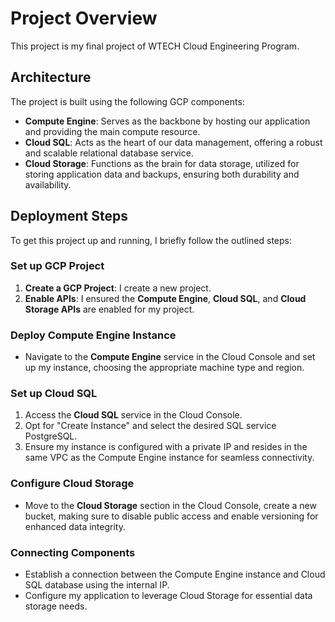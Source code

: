 # Project Overview

This project is my final project of WTECH Cloud Engineering Program.

## Architecture

The project is built using the following GCP components:

- **Compute Engine**: Serves as the backbone by hosting our application and providing the main compute resource.
- **Cloud SQL**: Acts as the heart of our data management, offering a robust and scalable relational database service.
- **Cloud Storage**: Functions as the brain for data storage, utilized for storing application data and backups, ensuring both durability and availability.

## Deployment Steps

To get this project up and running, I briefly follow the outlined steps:

### Set up GCP Project

1. **Create a GCP Project**: I create a new project.
2. **Enable APIs**: I ensured the **Compute Engine**, **Cloud SQL**, and **Cloud Storage APIs** are enabled for my project.

### Deploy Compute Engine Instance

- Navigate to the **Compute Engine** service in the Cloud Console and set up my instance, choosing the appropriate machine type and region.

### Set up Cloud SQL

1. Access the **Cloud SQL** service in the Cloud Console.
2. Opt for "Create Instance" and select the desired SQL service PostgreSQL.
3. Ensure my instance is configured with a private IP and resides in the same VPC as the Compute Engine instance for seamless connectivity.

### Configure Cloud Storage

- Move to the **Cloud Storage** section in the Cloud Console, create a new bucket, making sure to disable public access and enable versioning for enhanced data integrity.

### Connecting Components

- Establish a connection between the Compute Engine instance and Cloud SQL database using the internal IP.
- Configure my application to leverage Cloud Storage for essential data storage needs.
